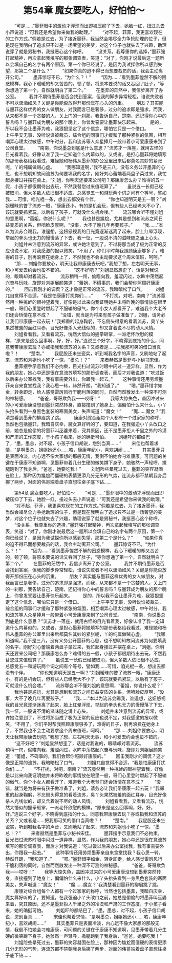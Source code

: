 # 　　第54章 魔女要吃人，好怕怕～
　　“可是……”墨菲眼中的激动才浮现而出即被压抑了下去，她脸一红，扭过头去小声说道：“可我还是希望你来做我的助理。”
　　“对不起，菲菲，我更喜欢现在的工作方式。”倘若是过去，为了接近墨菲，我当然会竭尽全力争抢助理的位子，但是现在我明白了追求只不过是一场奢望的美梦，对这个位子也就失去了兴趣，助理说穿了就是男秘书，我挺恶心这个称呼。
　　“没关系，我尊重你的选择，”墨菲强打起精神，再次拿起我填写的那张调查表，笑道：“对了，你刚才说最后这一题所以会填自己的名字有两个原因，第一个你已经说了，是因为我试探你所以感到失望，那第二个是什么？”
　　“如果你真的迫不得已而想要裁员的话，我会主动离开公司。”
　　墨菲惊讶不已，“为什么？！”
　　“因为……”看到墨菲惶然不解的困惑模样，我心下暖暖的却又苦苦的，顿了顿，将原本要说的话又吞回了肚子，“等你想通了第一个，自然就明白了第二个。”
　　在墨菲的茫然中，我信步离开了办公室。
　　我并不期待墨菲是否会找到答案，但我的脚步异常轻松，谁说失败者不可以潇洒如风？关键是你能否放得开那份压在心头的沉重。
　　朋友？其实能与墨菲这样优秀的女人做朋友，对我而言已是奢侈，过分的追求即是强求，而我，从来都不是一个贪婪的人，关上门的一刹那，我告诉自己，楚南，还记得你心中的誓言吗？与墨菲成为朋友的那个晚上，你曾发誓要让墨菲快乐起来。
　　是的，所以我不会让墨菲为难，我狠狠坚定了这个信念，哪怕它只是一个借口。
　　一上午平安无事，没听说谁被裁员，综合组的同事们才缓和了那种紧张的氛围，相互嘲弄心理太过敏感，中午时分，我和流苏等人众星捧月一般带着小可爱康康来到了公司食堂。
　　“南南，你说墨总到底是什么意思？”流苏才一落座，就用古怪的目光看着我，好像认准了我一定知道什么内幕似的，又或者，是担心墨菲将她填写的那份表格给我看过，难怪她和杨伟从墨菲的办公室里出来后都莫名其妙的紧张呢，丫的纯属做贼心虚。
　　“我哪知道啊，”我不是三八，没有义务公开墨菲的心思，也不想明知故问流苏为何要填我的名字，刚好刘心蕾端着两盘子菜过来，我忙起身接过并摆在桌上，“刘姐，你明天还要来公司吧？那康康怎么办？难得的五一假，小孩子都很期待出去玩，不然我替您过来值班算了。”
　　虽说五一长假已经被取消，但大多数人依旧很不适应，总感觉五一和游玩两个词之间有个等号，譬如我……可惜，咱光棍一条，想出去都没有个伴。
　　“你也知道明天是五一啊？”刘姐暧昧的瞥了流苏一眼，“康康还小，有的是机会玩，但有些人已经老大不小了，该玩就要抓紧玩，以后有了孩子，可就没什么机会喽。”
　　流苏哪会听不懂刘姐的意思啊，“蕾姐，你说什么呢？”
　　我也甚是尴尬，尤其是想到和流苏之间日益变质的关系，但咱脸皮厚啊，“没事，大不了晚几年再要孩子。”
　　“我……”本以为流苏会踢我，谁逞想，这妞怒视我的目光竟逐渐迷离了起来，脸上红晕浮现，举起的拳头也无力的慢慢落了下去，我一怔，一股说不清的滋味随之涌上心头。
　　刘姐并未注意到流苏的异常，或许她注意到了，不过将那当成了极为正常的反应也说不定，对我感激的报以微笑，“不用了，你们平时帮我照顾康康够多了，难得的日子，别再浪费在她身上了，不然我也不会主动要求这个周末值班，呵呵。”
　　“那……刘姐你要放心，明天让我带康康去玩吧，”我想了想，左右明天无事，和小可爱去约会也蛮不错的。
　　“这不好吧？”刘姐显然想歪了，话是对我说的，眼睛却对着流苏。
　　流苏稍稍一愕，偷瞄向我，羞涩闪过，水眸中荡然起兴奋与玩味，旋即对刘姐展颜笑道：“蕾姐，不碍事的，我们会帮你照顾好康康的。”
　　回击我刚才的调侃？这才像是正常的流苏，我暗暗松了口气。
　　刘姐兀自觉得不合适，“我是怕康康打扰你们……”
　　“不打扰，对吧，南南？”流苏竟然用一种挑衅的眼神望着我，好像是以此来向我证明她并未将昨晚的事情放在眼里一般，哥们心里登时燃起了不服输的傲气，你个小女人都看开了，难道我个大老爷们还会矫情在意不成？
　　“没错，就当是为将来有孩子做准备了，刘姐，请务必让我们带康康一起去玩！”我郑重的起身鞠躬，不忘侧头得意的看着流苏，臭丫头果然被羞的面红耳赤，目光好像杀人光线似的，却又含着说不尽的动人风情。
　　刘姐看看我，又看看流苏，恍然大悟似的握拳砸掌，一派老怀欣慰的模样，“原来是这么回事啊，好，好，好。”连说三个好字，不晓得到底指的什么，同意我带康康去玩？亦或指我和流苏的关系？又或者是……把我那可笑的借口当真啦？！
　　“楚南。”
　　我屁股还未坐瓷实，听到喊我名字的声音，又刷地站了起来，流苏和刘姐也小吃了一惊，“墨总！？”
　　来者赫然是墨菲与小秘书宋佳。
　　墨菲摆手示意我们不必拘束，目光扫过流苏时眼中闪过一道异样，显然，作为我的朋友，她心中还是很在意流苏填写的那份调查表，而后才对我说道：“吃过饭以后来办公室找我，我有事需要外出，你跟我一起去。”
　　这种事情还用劳烦墨菲亲自来食堂找我？我心思一转，赫然开朗，“我知道了。”
　　“嗯。”墨菲惜字如金，转身即走，给人感觉雷厉风行干脆利落的同时，自然而然散发出一种深不可测的神秘感。
　　“爸爸，哥哥欺负我——哎呀！”
　　我等大惊失色，盖因冲过来的小可爱康康没想到墨菲突然转身，直接撞到了她身上，偏偏怕什么来什么，小丫头抬头看到一身黑色套装的寒面美女，失声喊道：“魔女！”
　　“魔……魔女？”我清楚看到墨菲的柳眉跳了跳。
　　康康对综合组每个人都有一个过家家的称呼，当然也包括墨菲，我暗自庆幸，魔女算好听的了，要知道，在我强迫小丫头改口之前，她总是偷偷的将墨菲叫巫婆来着，究其原因，还不是墨菲拒人千里之外的冷漠和严肃的工作态度，于小孩子看来，她的确挺可怕。
　　刘姐吓的都结巴了，“墨，墨总，对不起，小孩子信口胡说，您别当真…… ”
　　宋佳也帮着求情，“是啊墨总，姐姐她还小……咳，康康年纪小，喜欢胡闹……”
　　其实墨菲只是表面冷淡，内心远不像大家想的那般无情，我倒不怕她会刁难康康，可问题的关键在于康康不知道啊，见墨菲带着几分生硬的微笑蹲下身子，她骇然一声轻呼，撒腿跑到了我身后，“爸爸，她要吃我！”
　　刘姐险些晕死过去，墨菲的笑容凝固在脸上，那种因为尴尬而僵硬的表情更添几分无形的气势，连流苏都不禁朝我身后挪了两步，对面的伟哥端着盘子直想往桌子底下钻……

　　第54章 魔女要吃人，好怕怕～
　　“可是……”墨菲眼中的激动才浮现而出即被压抑了下去，她脸一红，扭过头去小声说道：“可我还是希望你来做我的助理。”
　　“对不起，菲菲，我更喜欢现在的工作方式。”倘若是过去，为了接近墨菲，我当然会竭尽全力争抢助理的位子，但是现在我明白了追求只不过是一场奢望的美梦，对这个位子也就失去了兴趣，助理说穿了就是男秘书，我挺恶心这个称呼。
　　“没关系，我尊重你的选择，”墨菲强打起精神，再次拿起我填写的那张调查表，笑道：“对了，你刚才说最后这一题所以会填自己的名字有两个原因，第一个你已经说了，是因为我试探你所以感到失望，那第二个是什么？”
　　“如果你真的迫不得已而想要裁员的话，我会主动离开公司。”
　　墨菲惊讶不已，“为什么？！”
　　“因为……”看到墨菲惶然不解的困惑模样，我心下暖暖的却又苦苦的，顿了顿，将原本要说的话又吞回了肚子，“等你想通了第一个，自然就明白了第二个。”
　　在墨菲的茫然中，我信步离开了办公室。
　　我并不期待墨菲是否会找到答案，但我的脚步异常轻松，谁说失败者不可以潇洒如风？关键是你能否放得开那份压在心头的沉重。
　　朋友？其实能与墨菲这样优秀的女人做朋友，对我而言已是奢侈，过分的追求即是强求，而我，从来都不是一个贪婪的人，关上门的一刹那，我告诉自己，楚南，还记得你心中的誓言吗？与墨菲成为朋友的那个晚上，你曾发誓要让墨菲快乐起来。
　　是的，所以我不会让墨菲为难，我狠狠坚定了这个信念，哪怕它只是一个借口。
　　一上午平安无事，没听说谁被裁员，综合组的同事们才缓和了那种紧张的氛围，相互嘲弄心理太过敏感，中午时分，我和流苏等人众星捧月一般带着小可爱康康来到了公司食堂。
　　“南南，你说墨总到底是什么意思？”流苏才一落座，就用古怪的目光看着我，好像认准了我一定知道什么内幕似的，又或者，是担心墨菲将她填写的那份表格给我看过，难怪她和杨伟从墨菲的办公室里出来后都莫名其妙的紧张呢，丫的纯属做贼心虚。
　　“我哪知道啊，”我不是三八，没有义务公开墨菲的心思，也不想明知故问流苏为何要填我的名字，刚好刘心蕾端着两盘子菜过来，我忙起身接过并摆在桌上，“刘姐，你明天还要来公司吧？那康康怎么办？难得的五一假，小孩子都很期待出去玩，不然我替您过来值班算了。”
　　虽说五一长假已经被取消，但大多数人依旧很不适应，总感觉五一和游玩两个词之间有个等号，譬如我……可惜，咱光棍一条，想出去都没有个伴。
　　“你也知道明天是五一啊？”刘姐暧昧的瞥了流苏一眼，“康康还小，有的是机会玩，但有些人已经老大不小了，该玩就要抓紧玩，以后有了孩子，可就没什么机会喽。”
　　流苏哪会听不懂刘姐的意思啊，“蕾姐，你说什么呢？”
　　我也甚是尴尬，尤其是想到和流苏之间日益变质的关系，但咱脸皮厚啊，“没事，大不了晚几年再要孩子。”
　　“我……”本以为流苏会踢我，谁逞想，这妞怒视我的目光竟逐渐迷离了起来，脸上红晕浮现，举起的拳头也无力的慢慢落了下去，我一怔，一股说不清的滋味随之涌上心头。
　　刘姐并未注意到流苏的异常，或许她注意到了，不过将那当成了极为正常的反应也说不定，对我感激的报以微笑，“不用了，你们平时帮我照顾康康够多了，难得的日子，别再浪费在她身上了，不然我也不会主动要求这个周末值班，呵呵。”
　　“那……刘姐你要放心，明天让我带康康去玩吧，”我想了想，左右明天无事，和小可爱去约会也蛮不错的。
　　“这不好吧？”刘姐显然想歪了，话是对我说的，眼睛却对着流苏。
　　流苏稍稍一愕，偷瞄向我，羞涩闪过，水眸中荡然起兴奋与玩味，旋即对刘姐展颜笑道：“蕾姐，不碍事的，我们会帮你照顾好康康的。”
　　回击我刚才的调侃？这才像是正常的流苏，我暗暗松了口气。
　　刘姐兀自觉得不合适，“我是怕康康打扰你们……”
　　“不打扰，对吧，南南？”流苏竟然用一种挑衅的眼神望着我，好像是以此来向我证明她并未将昨晚的事情放在眼里一般，哥们心里登时燃起了不服输的傲气，你个小女人都看开了，难道我个大老爷们还会矫情在意不成？
　　“没错，就当是为将来有孩子做准备了，刘姐，请务必让我们带康康一起去玩！”我郑重的起身鞠躬，不忘侧头得意的看着流苏，臭丫头果然被羞的面红耳赤，目光好像杀人光线似的，却又含着说不尽的动人风情。
　　刘姐看看我，又看看流苏，恍然大悟似的握拳砸掌，一派老怀欣慰的模样，“原来是这么回事啊，好，好，好。”连说三个好字，不晓得到底指的什么，同意我带康康去玩？亦或指我和流苏的关系？又或者是……把我那可笑的借口当真啦？！
　　“楚南。”
　　我屁股还未坐瓷实，听到喊我名字的声音，又刷地站了起来，流苏和刘姐也小吃了一惊，“墨总！？”
　　来者赫然是墨菲与小秘书宋佳。
　　墨菲摆手示意我们不必拘束，目光扫过流苏时眼中闪过一道异样，显然，作为我的朋友，她心中还是很在意流苏填写的那份调查表，而后才对我说道：“吃过饭以后来办公室找我，我有事需要外出，你跟我一起去。”
　　这种事情还用劳烦墨菲亲自来食堂找我？我心思一转，赫然开朗，“我知道了。”
　　“嗯。”墨菲惜字如金，转身即走，给人感觉雷厉风行干脆利落的同时，自然而然散发出一种深不可测的神秘感。
　　“爸爸，哥哥欺负我——哎呀！”
　　我等大惊失色，盖因冲过来的小可爱康康没想到墨菲突然转身，直接撞到了她身上，偏偏怕什么来什么，小丫头抬头看到一身黑色套装的寒面美女，失声喊道：“魔女！”
　　“魔……魔女？”我清楚看到墨菲的柳眉跳了跳。
　　康康对综合组每个人都有一个过家家的称呼，当然也包括墨菲，我暗自庆幸，魔女算好听的了，要知道，在我强迫小丫头改口之前，她总是偷偷的将墨菲叫巫婆来着，究其原因，还不是墨菲拒人千里之外的冷漠和严肃的工作态度，于小孩子看来，她的确挺可怕。
　　刘姐吓的都结巴了，“墨，墨总，对不起，小孩子信口胡说，您别当真…… ”
　　宋佳也帮着求情，“是啊墨总，姐姐她还小……咳，康康年纪小，喜欢胡闹……”
　　其实墨菲只是表面冷淡，内心远不像大家想的那般无情，我倒不怕她会刁难康康，可问题的关键在于康康不知道啊，见墨菲带着几分生硬的微笑蹲下身子，她骇然一声轻呼，撒腿跑到了我身后，“爸爸，她要吃我！”
　　刘姐险些晕死过去，墨菲的笑容凝固在脸上，那种因为尴尬而僵硬的表情更添几分无形的气势，连流苏都不禁朝我身后挪了两步，对面的伟哥端着盘子直想往桌子底下钻……
